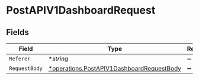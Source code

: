 # PostAPIV1DashboardRequest


## Fields

| Field                                                                                                 | Type                                                                                                  | Required                                                                                              | Description                                                                                           |
| ----------------------------------------------------------------------------------------------------- | ----------------------------------------------------------------------------------------------------- | ----------------------------------------------------------------------------------------------------- | ----------------------------------------------------------------------------------------------------- |
| `Referer`                                                                                             | **string*                                                                                             | :heavy_minus_sign:                                                                                    | N/A                                                                                                   |
| `RequestBody`                                                                                         | [*operations.PostAPIV1DashboardRequestBody](../../models/operations/postapiv1dashboardrequestbody.md) | :heavy_minus_sign:                                                                                    | N/A                                                                                                   |